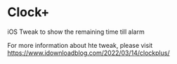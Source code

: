 # Clock+
iOS Tweak to show the remaining time till alarm

For more information about hte tweak, please visit https://www.idownloadblog.com/2022/03/14/clockplus/
